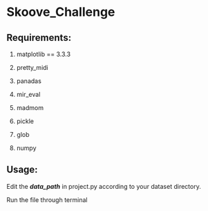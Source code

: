 # Skoove_Challenge

## Requirements:

1. matplotlib == 3.3.3

1. pretty_midi

1. panadas

1. mir_eval

1. madmom

1. pickle


1. glob

1. numpy



## Usage:


Edit the **_data_path_** in project.py according to your dataset directory.


Run the file through terminal



